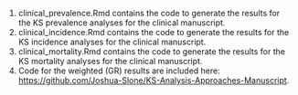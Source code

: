 1. clinical_prevalence.Rmd contains the code to generate the results for the KS prevalence analyses for the clinical manuscript. 
2. clinical_incidence.Rmd contains the code to generate the results for the KS incidence analyses for the clinical manuscript. 
3. clinical_mortality.Rmd contains the code to generate the results for the KS mortality analyses for the clinical manuscript.
4. Code for the weighted (GR) results are included here: https://github.com/Joshua-Slone/KS-Analysis-Approaches-Manuscript. 

